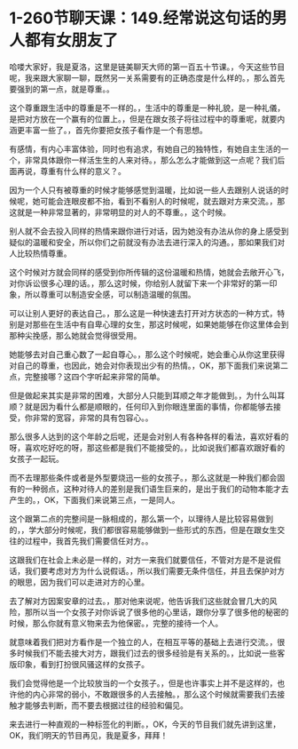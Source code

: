 # 1-260节聊天课：149.经常说这句话的男人都有女朋友了

哈喽大家好，我是夏洛，这里是链美聊天大师的第一百五十节课。，今天这些节目呢，我来跟大家聊一聊，既然另一关系需要有的正确态度是什么样的。，那么首先要强到的第一点，就是尊重。。

这个尊重跟生活中的尊重是不一样的。，生活中的尊重是一种礼貌，是一种礼儀，是把对方放在一个赢有的位置上。，但是在跟女孩子将往过程中的尊重呢，就要内涵更丰富一些了。，首先你要把女孩子看作是一个有思想。

有感情，有内心丰富体验，同时也有追求，有她自己的独特性，有她自主生活的一个，非常具体跟你一样活生生的人来对待。，那么怎么才能做到这一点呢？我们后面再说，尊重有什么样的意义？。

因为一个人只有被尊重的时候才能够感觉到温暖，比如说一些人去跟别人说话的时候呢，她可能会连眼皮都不抬，看到不看别人的时候呢，就去跟对方来交流。，那这就是一种非常显著的，非常明显的对人的不尊重。，这个时候。

别人就不会去投入同样的热情来跟你进行对话，因为她没有办法从你的身上感受到疑似的温暖和安全，所以你们之前就没有办法去进行深入的沟通。，那如果我们对人比较热情尊重。

这个时候对方就会同样的感受到你所传辑的这份温暖和热情，她就会去敞开心飞，对你诉讼很多心理的话。，那么这时候，你给别人就留下来一个非常好的第一印象，所以尊重可以制造安全感，可以制造温暖的氛围。

可以让别人更好的表达自己。，那么这是一种快速去打开对方状态的一种方式，特别是对那些在生活中有自卑心理的女生，那这时候呢，如果她能够在你这里体会到那种尖挽感，那么她就会觉得很受用。

她能够去对自己重心数了一起自尊心。，那么这个时候呢，她会重心从你这里获得对自己的尊重，也因此，她会对你表现出少有的热情。，OK，那下面我们来说第二点，完整接哪？这四个字听起来非常的简单。

但是做起来其实是非常的困难，大部分人只能到耳顺之年才能做到。，为什么叫耳顺？就是因为看什么都是顺眼的，任何印入到你眼连里面的事情，你都能够去接受，你非常的宽容，非常的具有包容心。。

那么很多人达到的这个年龄之后呢，还是会对别人有各种各样的看法，喜欢好看的呀，喜欢吃好吃的呀，那这些都是我们不能接受的。，比如说我们都喜欢跟好看的女孩子一起玩。

而不去理那些条件或者是外型要烧迅一些的女孩子。，那么这就是一种我们都会固有的一种弱点，这种对待人的差别是我们语生巨来的，是出于我们的动物本能才去产生的。，OK，下面我们来说第三点，一是同人。

这个跟第二点的完整间是一脉相成的，那么第一个，以理待人是比较容易做到的，，学大部分时候呢，我们都很容易能够做到一些形式的东西，但是在跟女生交往的过程中，我首先我们需要信任对方。。

这跟我们在社会上未必是一样的，对方一来我们就要信任，不管对方是不是说假话，我们要考虑对方为什么说假话。，所以我们需要无条件信任，并且去保护对方的眼思，因为我们可以走进对方的心里。

去了解对方因案安章的过去。，那对他来说呢，他告诉我们这些就会冒几大的风险，那所以当一个女孩子对你诉说了很多他的心里话，跟你分享了很多他的秘密的时候，那么你就有意义物来去为他保密。，完整的接待一个人。

就意味着我们把对方看作是一个独立的人，在相互平等的基础上去进行交流。，很多时候我们不能去接大对方，跟我们过去的很多经验是有关系的。，比如说一些客版印象，看到打扮很风骚这样的女孩子。

我们会觉得他是一个比较放当的一个女孩子。，但是也许事实上并不是这样的，也许他的内心非常的弱小，不敢跟很多的人去接触。，那么这个时候就需要我们去接触才能够去判断，而不要去根据过往的经验和偏见。

来去进行一种直观的一种标签化的判断。，OK，今天的节目我们就先讲到这里，OK，我们明天的节目再见，我是夏多，拜拜！

